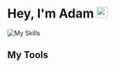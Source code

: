 # Hey, I'm Adam <img src="https://raw.githubusercontent.com/Tarikul-Islam-Anik/Animated-Fluent-Emojis/master/Emojis/Hand%20gestures/Waving%20Hand.png" alt="Waving Hand" width="25" height="25" />

![My Skills](https://skillicons.dev/icons?i=py,ruby,cs,java,js,html,css,godot,unity,discord,bots,dotnet,gradle,eclipse,visualstudio,vscode,pycharm,rails,replit,bash,powershell,git,github,gitlab,linux,notion,figma,ps,ai,pr,ae)

## My Tools
